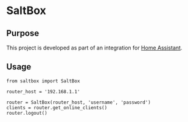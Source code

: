 # SaltBox

## Purpose
This project is developed as part of an integration for [Home Assistant](https://github.com/home-assistant/home-assistant).

## Usage

    from saltbox import SaltBox

    router_host = '192.168.1.1'

    router = SaltBox(router_host, 'username', 'password')
    clients = router.get_online_clients()
    router.logout()
